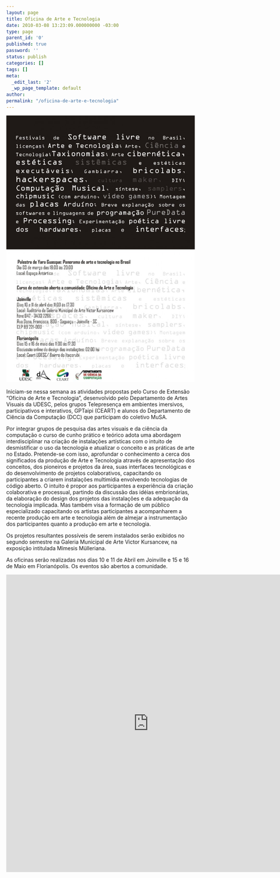 ```yaml
---
layout: page
title: Oficina de Arte e Tecnologia
date: 2010-03-08 13:23:09.000000000 -03:00
type: page
parent_id: '0'
published: true
password: ''
status: publish
categories: []
tags: []
meta:
  _edit_last: '2'
  _wp_page_template: default
author:
permalink: "/oficina-de-arte-e-tecnologia"
---
```

[![Oficina de Arte e Tecnologia](/assets/images/2010/03/cartaz_extensao-724x1024.jpg "Oficina de Arte e Tecnologia")](/assets/images/2010/03/cartaz_extensao-724x1024.jpg)

Iniciam-se nessa semana as atividades propostas pelo Curso de Extensão “Oficina de Arte e Tecnologia”, desenvolvido pelo Departamento de Artes Visuais da UDESC, pelos grupos Telepresença em ambientes imersivos, participativos e interativos, GPTaipi (CEART) e alunos do Departamento de Ciência da Computação (DCC) que participam do coletivo MuSA.

Por integrar grupos de pesquisa das artes visuais e da ciência da computação o curso de cunho prático e teórico adota uma abordagem interdisciplinar na criação de instalações artísticas com o intuito de desmistificar o uso da tecnologia e atualizar o conceito e as práticas de arte no Estado. Pretende-se com isso, aprofundar o conhecimento a cerca dos significados da produção de Arte e Tecnologia através de apresentação dos conceitos, dos pioneiros e projetos da área, suas interfaces tecnológicas e do desenvolvimento de projetos colaborativos, capacitando os participantes a criarem instalações multimídia envolvendo tecnologias de código aberto. O intuito é propor aos participantes a experiência da criação colaborativa e processual, partindo da discussão das idéias embrionárias, da elaboração do design dos projetos das instalações e da adequação da tecnologia implicada. Mas também visa a formação de um público especializado capacitando os artistas participantes a acompanharem a recente produção em arte e tecnologia além de almejar a instrumentação dos participantes quanto a produção em arte e tecnologia.

Os projetos resultantes possíveis de serem instalados serão exibidos no segundo semestre na Galeria Municipal de Arte Victor Kursancew, na exposição intitulada Mímesis Mülleriana.

As oficinas serão realizadas nos dias 10 e 11 de Abril em Joinville e 15 e 16 de Maio em Florianópolis. Os eventos são abertos a comunidade.

<iframe src="http://spreadsheets.google.com/embeddedform?formkey=dExsUHRsQ3hUR0Z6VEM4TVgtOHM5RVE6MA" width="760" height="796" frameborder="0" marginheight="0" marginwidth="0">Loading...</iframe>
